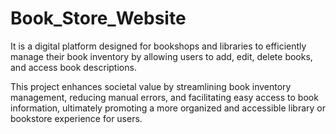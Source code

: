 # Book_Store_Website

It is a digital platform designed for bookshops and libraries to efficiently manage their book inventory by allowing users to add, edit, delete books,
and access book descriptions.

This project enhances societal value by streamlining book inventory management, reducing manual errors, and facilitating easy access to book
information, ultimately promoting a more organized and accessible library or bookstore experience for users.
